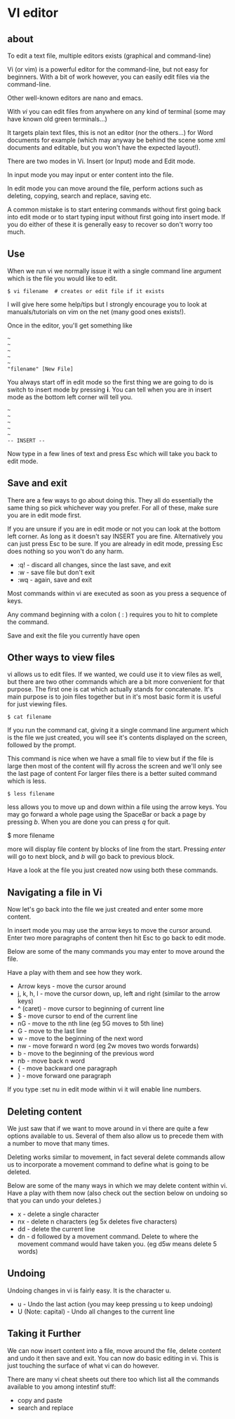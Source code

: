 # VI editor

## about

To edit a text file, multiple editors exists (graphical and command-line)

Vi (or vim) is a powerful editor for the command-line, but not easy for beginners.
With a bit of work however, you can easily edit files via the command-line.

Other well-known editors are nano and emacs.

With *vi* you can edit files from anywhere on any kind of terminal (some may
have known old green terminals...)

It targets plain text files, this is not an editor (nor the others...) for Word documents for example (which may anyway be behind the scene some xml documents and editable, but you won't have the expected layout!).

There are two modes in Vi.
Insert (or Input) mode and Edit mode.

In input mode you may input or enter content into the file.

In edit mode you can move around the file, perform actions such as deleting, copying, search and replace, saving etc.

A common mistake is to start entering commands without first going back into edit mode or to start typing input without first going into insert mode.
If you do either of these it is generally easy to recover so don't worry too much.

## Use

When we run vi we normally issue it with a single command line argument which is the file you would like to edit.

    $ vi filename  # creates or edit file if it exists

I will give here some help/tips but I strongly encourage you to look at manuals/tutorials on vim on the net (many good ones exists!).

Once in the editor, you'll get something like

    ~
    ~
    ~
    ~
    ~
    "filename" [New File]


You always start off in edit mode so the first thing we are going to do is switch to insert mode by pressing **i**.
You can tell when you are in insert mode as the bottom left corner will tell you.

    ~
    ~
    ~
    ~
    ~
    -- INSERT --

Now type in a few lines of text and press Esc which will take you back to edit mode.

## Save and exit

There are a few ways to go about doing this.
They all do essentially the same thing so pick whichever way you prefer.
For all of these, make sure you are in edit mode first.

If you are unsure if you are in edit mode or not you can look at the bottom left corner. As long as it doesn't say INSERT you are fine. Alternatively you can just press Esc to be sure. If you are already in edit mode, pressing Esc does nothing so you won't do any harm.

* :q! - discard all changes, since the last save, and exit
* :w - save file but don't exit
* :wq - again, save and exit

Most commands within vi are executed as soon as you press a sequence of keys. 

Any command beginning with a colon ( : ) requires you to hit <enter> to complete the command.

Save and exit the file you currently have open

## Other ways to view files

vi allows us to edit files. If we wanted, we could use it to view files as
well, but there are two other commands which are a bit more convenient for
that purpose. The first one is cat which actually stands for concatenate.
It's main purpose is to join files together but in it's most basic form it is
useful for just viewing files.

    $ cat filename

If you run the command cat, giving it a single command line argument which is the file we just created, you will see it's contents displayed on the screen, followed by the prompt.

This command is nice when we have a small file to view but if the file is
large then most of the content will fly across the screen and we'll only see
the last page of content
For larger files there is a better suited command which is less.

    $ less filename

less allows you to move up and down within a file using the arrow keys.
You may go forward a whole page using the SpaceBar or back a page by pressing
*b*. When you are done you can press *q* for quit.

  $ more filename

more will display file content by blocks of line from the start. Pressing
*enter* will go to next block, and *b* will go back to previous block.

Have a look at the file you just created now using both these commands.


## Navigating a file in Vi

Now let's go back into the file we just created and enter some more content.

In insert mode you may use the arrow keys to move the cursor around.
Enter two more paragraphs of content then hit Esc to go back to edit mode.

Below are some of the many commands you may enter to move around the file.

Have a play with them and see how they work.

* Arrow keys - move the cursor around
* j, k, h, l - move the cursor down, up, left and right (similar to the arrow keys)
* ^ (caret) - move cursor to beginning of current line
* $ - move cursor to end of the current line
* nG - move to the nth line (eg 5G moves to 5th line)
* G - move to the last line
* w - move to the beginning of the next word
* nw - move forward n word (eg 2w moves two words forwards)
* b - move to the beginning of the previous word
* nb - move back n word
* { - move backward one paragraph
* } - move forward one paragraph

If you type :set nu in edit mode within vi it will enable line numbers.
 
## Deleting content

We just saw that if we want to move around in vi there are quite a few
options available to us. Several of them also allow us to precede them
with a number to move that many times.

Deleting works similar to movement, in fact several delete commands allow us
to incorporate a movement command to define what is going to be deleted.

Below are some of the many ways in which we may delete content within vi.
Have a play with them now (also check out the section below on undoing so that you can undo your deletes.)

* x - delete a single character
* nx - delete n characters (eg 5x deletes five characters)
* dd - delete the current line
* dn - d followed by a movement command. Delete to where the movement command would have taken you. (eg d5w means delete 5 words)

## Undoing

Undoing changes in vi is fairly easy. It is the character u.

* u - Undo the last action (you may keep pressing u to keep undoing)
* U (Note: capital) - Undo all changes to the current line

## Taking it Further

We can now insert content into a file, move around the file, delete content
and undo it then save and exit. You can now do basic editing in vi.
This is just touching the surface of what vi can do however.

There are many vi cheat sheets out there too which list all the commands available to you among intestinf stuff:

* copy and paste
* search and replace